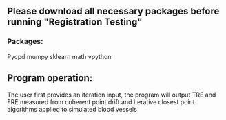 ## Please download all necessary packages before running "Registration Testing"

### Packages:
Pycpd
mumpy
sklearn
math
vpython

## Program operation:
The user first provides an iteration input, the program will output TRE and FRE measured from coherent point drift and Iterative closest point algorithms applied to simulated blood vessels
